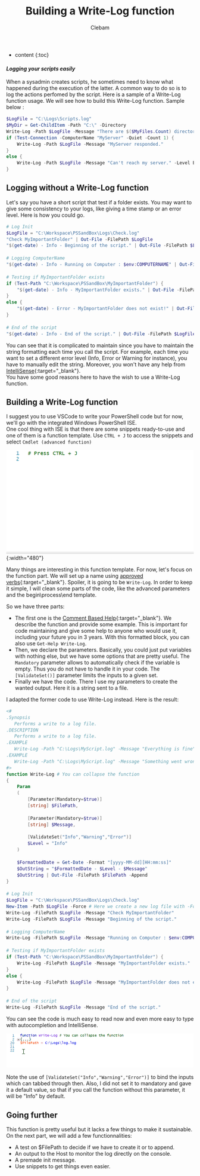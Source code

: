 ﻿---
layout: post
title:  "Building a Write-Log function"
categories: PowerShell
tags:  beginner function
author: Clebam
series: Write-Log
---
* content
{:toc}

#### _Logging your scripts easily_ 

When a sysadmin creates scripts, he sometimes need to know what happened during the execution of the latter. A common way to do so is to log the actions perfomed by the script. Here is a sample of a Write-Log function usage. We will see how to build this Write-Log function. Sample below :

```powershell
$LogFile = "C:\Logs\Scripts.log"
$MyDir = Get-ChildItem -Path "C:\" -Directory
Write-Log -Path $LogFile -Message "There are $($MyFiles.Count) directories in C:\"
if (Test-Connection -ComputerName "MyServer" -Quiet -Count 1) {
    Write-Log -Path $LogFile -Message "MyServer responded."
}
else {
    Write-Log -Path $LogFile -Message "Can't reach my server." -Level Error
}
```

<!--End_Preview-->

## Logging without a Write-Log function

Let's say you have a short script that test if a folder exists. You may want to give some consistency to your logs, like giving a time stamp or an error level. Here is how you could go.

```powershell
# Log Init
$LogFile = "C:\Workspace\PSSandBox\Logs\Check.log"
"Check MyImportantFolder" | Out-File -FilePath $LogFile
"$(get-date) - Info - Beginning of the script." | Out-File -FilePath $LogFile -Append

# Logging ComputerName
"$(get-date) - Info - Running on Computer : $env:COMPUTERNAME" | Out-File -FilePath $LogFile -Append

# Testing if MyImportantFolder exists
if (Test-Path "C:\Workspace\PSSandBox\MyImportantFolder") {
    "$(get-date) - Info - MyImportantFolder exists." | Out-File -FilePath $LogFile -Append
}
else {
    "$(get-date) - Error - MyImportantFolder does not exist!" | Out-File -FilePath $LogFile -Append
}

# End of the script
"$(get-date) - Info - End of the script." | Out-File -FilePath $LogFile -Append
```
You can see that it is complicated to maintain since you have to maintain the string formatting each time you call the script. For example, each time you want to set a different error level (Info, Error or Warning for instance), you have to manually edit the string. Moreover, you won't have any help from [IntelliSense](https://msdn.microsoft.com/en-us/library/hcw1s69b.aspx){:target="_blank"}.  
You have some good reasons here to have the wish to use a Write-Log function.

## Building a Write-Log function

I suggest you to use VSCode to write your PowerShell code but for now, we'll go with the integrated Windows PowerShell ISE.  
One cool thing with ISE is that there are some snippets ready-to-use and one of them is a function template. Use `CTRL + J` to access the snippets and select `Cmdlet (advanced function)`

![ISESnippet](/img/ISESnippet.gif){:width="480"}

Many things are interesting in this function template. For now, let's focus on the function part.
We will set up a name using [approved verbs](https://msdn.microsoft.com/en-us/library/ms714428(v=vs.85).aspx){:target="_blank"}. Spoiler, it is going to be `Write-Log`.
In order to keep it simple, I will clean some parts of the code, like the advanced parameters and the begin\process\end template.

So we have three parts:
* The first one is the [Comment Based Help](https://docs.microsoft.com/en-us/powershell/module/microsoft.powershell.core/about/about_comment_based_help?view=powershell-5.1){:target="_blank"}. We describe the function and provide some example. This is important for code maintaining and give some help to anyone who would use it, including your future you in 3 years. With this formatted block, you can also use `Get-Help Write-Log`.
* Then, we declare the parameters. Basically, you could just put variables with nothing else, but we have some options that are pretty useful. The `Mandatory` parameter allows to automatically check if the variable is empty. Thus you do not have to handle it in your code. The `[ValidateSet()]` parameter limits the inputs to a given set.
* Finally we have the code. There I use my parameters to create the wanted output. Here it is a string sent to a file.

I adapted the former code to use Write-Log instead.
Here is the result:

```powershell
<#
.Synopsis
   Performs a write to a log file.
.DESCRIPTION
   Performs a write to a log file.
.EXAMPLE
   Write-Log -Path "C:\Logs\MyScript.log" -Message "Everything is fine"
.EXAMPLE
   Write-Log -Path "C:\Logs\MyScript.log" -Message "Something went wrong!" -Level Error
#>
function Write-Log # You can collapse the function
{
    Param
    (
        [Parameter(Mandatory=$true)]
        [string] $FilePath,

        [Parameter(Mandatory=$true)]
        [string] $Message,

        [ValidateSet("Info","Warning","Error")]
        $Level = "Info"
    )

    $FormattedDate = Get-Date -Format "[yyyy-MM-dd][HH:mm:ss]"
    $OutString = "$FormattedDate - $Level - $Message"
    $OutString | Out-File -FilePath $FilePath -Append
}

# Log Init
$LogFile = "C:\Workspace\PSSandBox\Logs\Check.log"
New-Item -Path $LogFile -Force # Here we create a new log file with -Force parameter to overwrite the old on if it exists
Write-Log -FilePath $LogFile -Message "Check MyImportantFolder"
Write-Log -FilePath $LogFile -Message "Beginning of the script."

# Logging ComputerName
Write-Log -FilePath $LogFile -Message "Running on Computer : $env:COMPUTERNAME" -Level Warning

# Testing if MyImportantFolder exists
if (Test-Path "C:\Workspace\PSSandBox\MyImportantFolder") {
    Write-Log -FilePath $LogFile -Message "MyImportantFolder exists."
}
else {
    Write-Log -FilePath $LogFile -Message "MyImportantFolder does not exist!" -Level Error
}

# End of the script
Write-Log -FilePath $LogFile -Message "End of the script."
```

You can see the code is much easy to read now and even more easy to type with autocompletion and IntelliSense.

![IntelliSense](/img/WriteLogIntelliSense.gif)

Note the use of `[ValidateSet("Info","Warning","Error")]` to bind the inputs which can tabbed through then. Also, I did not set it to mandatory and gave it a default value, so that if you call the function without this parameter, it will be "Info" by default.


## Going further

This function is pretty useful but it lacks a few things to make it sustainable.
On the next part, we will add a few functionnalities:  
- A test on $FilePath to decide if we have to create it or to append.  
- An output to the Host to monitor the log directly on the console.  
- A premade init message.  
- Use snippets to get things even easier.

